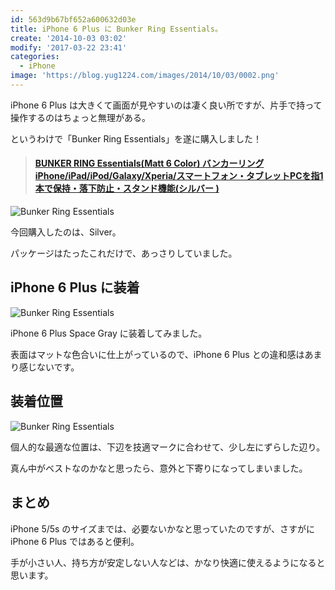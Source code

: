 ```yaml
---
id: 563d9b67bf652a600632d03e
title: iPhone 6 Plus に Bunker Ring Essentials。
create: '2014-10-03 03:02'
modify: '2017-03-22 23:41'
categories:
  - iPhone
image: 'https://blog.yug1224.com/images/2014/10/03/0002.png'
---
```


iPhone 6 Plus は大きくて画面が見やすいのは凄く良い所ですが、片手で持って操作するのはちょっと無理がある。

というわけで「Bunker Ring Essentials」を遂に購入しました！

<blockquote class="embedly-card" data-card-key="efc9713d77434ae8b88ef22dda0a91e8" data-card-controls="0" data-card-width="500" data-card-align="left"><h4><a href="http://www.amazon.co.jp/gp/product/B00H44VGQW/ref=as_li_ss_tl?ie=UTF8&camp=247&creative=7399&creativeASIN=B00H44VGQW&linkCode=as2&tag=yug1224-22">BUNKER RING Essentials(Matt 6 Color) バンカーリング iPhone/iPad/iPod/Galaxy/Xperia/スマートフォン・タブレットPCを指1本で保持・落下防止・スタンド機能(シルバー )</a></h4></blockquote>


![Bunker Ring Essentials](/images/2014/10/03/0001.png)

今回購入したのは、Silver。

パッケージはたったこれだけで、あっさりしていました。

<!-- more -->

## iPhone 6 Plus に装着

![Bunker Ring Essentials](/images/2014/10/03/0002.png)

iPhone 6 Plus Space Gray に装着してみました。

表面はマットな色合いに仕上がっているので、iPhone 6 Plus との違和感はあまり感じないです。

## 装着位置

![Bunker Ring Essentials](/images/2014/10/03/0003.png)

個人的な最適な位置は、下辺を技適マークに合わせて、少し左にずらした辺り。

真ん中がベストなのかなと思ったら、意外と下寄りになってしまいました。

## まとめ

iPhone 5/5s のサイズまでは、必要ないかなと思っていたのですが、さすがに iPhone 6 Plus ではあると便利。

手が小さい人、持ち方が安定しない人などは、かなり快適に使えるようになると思います。
